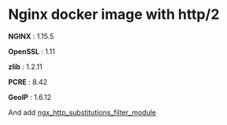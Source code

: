 # Nginx docker image with http/2

**NGINX** : 1.15.5

**OpenSSL** : 1.11

**zlib** : 1.2.11

**PCRE** : 8.42

**GeoIP** : 1.6.12

And add [ngx_http_substitutions_filter_module](https://github.com/yaoweibin/ngx_http_substitutions_filter_module.git )
